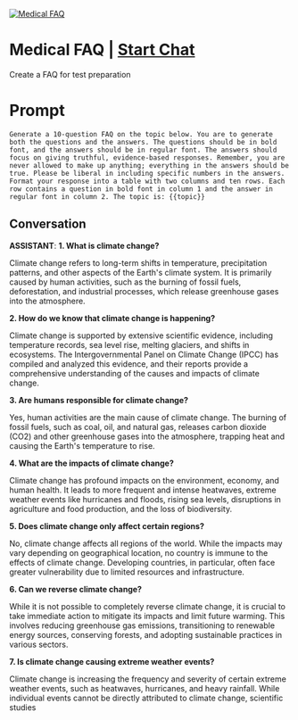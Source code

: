 
[![Medical FAQ](https://flow-user-images.s3.us-west-1.amazonaws.com/prompt/IaWZ3ib_WpZG-9Yc-dwYH/1693363203313)](https://gptcall.net/chat.html?data=%7B%22contact%22%3A%7B%22id%22%3A%22IaWZ3ib_WpZG-9Yc-dwYH%22%2C%22flow%22%3Atrue%7D%7D)
# Medical FAQ | [Start Chat](https://gptcall.net/chat.html?data=%7B%22contact%22%3A%7B%22id%22%3A%22IaWZ3ib_WpZG-9Yc-dwYH%22%2C%22flow%22%3Atrue%7D%7D)
Create a FAQ for test preparation

# Prompt

```
Generate a 10-question FAQ on the topic below. You are to generate both the questions and the answers. The questions should be in bold font, and the answers should be in regular font. The answers should focus on giving truthful, evidence-based responses. Remember, you are never allowed to make up anything; everything in the answers should be true. Please be liberal in including specific numbers in the answers. Format your response into a table with two columns and ten rows. Each row contains a question in bold font in column 1 and the answer in regular font in column 2. The topic is: {{topic}}
```

## Conversation

**ASSISTANT**: **1. What is climate change?**

Climate change refers to long-term shifts in temperature, precipitation patterns, and other aspects of the Earth's climate system. It is primarily caused by human activities, such as the burning of fossil fuels, deforestation, and industrial processes, which release greenhouse gases into the atmosphere.



**2. How do we know that climate change is happening?**

Climate change is supported by extensive scientific evidence, including temperature records, sea level rise, melting glaciers, and shifts in ecosystems. The Intergovernmental Panel on Climate Change (IPCC) has compiled and analyzed this evidence, and their reports provide a comprehensive understanding of the causes and impacts of climate change.



**3. Are humans responsible for climate change?**

Yes, human activities are the main cause of climate change. The burning of fossil fuels, such as coal, oil, and natural gas, releases carbon dioxide (CO2) and other greenhouse gases into the atmosphere, trapping heat and causing the Earth's temperature to rise.



**4. What are the impacts of climate change?**

Climate change has profound impacts on the environment, economy, and human health. It leads to more frequent and intense heatwaves, extreme weather events like hurricanes and floods, rising sea levels, disruptions in agriculture and food production, and the loss of biodiversity.



**5. Does climate change only affect certain regions?**

No, climate change affects all regions of the world. While the impacts may vary depending on geographical location, no country is immune to the effects of climate change. Developing countries, in particular, often face greater vulnerability due to limited resources and infrastructure.



**6. Can we reverse climate change?**

While it is not possible to completely reverse climate change, it is crucial to take immediate action to mitigate its impacts and limit future warming. This involves reducing greenhouse gas emissions, transitioning to renewable energy sources, conserving forests, and adopting sustainable practices in various sectors.



**7. Is climate change causing extreme weather events?**

Climate change is increasing the frequency and severity of certain extreme weather events, such as heatwaves, hurricanes, and heavy rainfall. While individual events cannot be directly attributed to climate change, scientific studies


